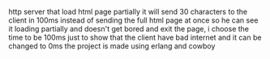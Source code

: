 http server that load html page partially it will send 30 characters to the client in 100ms instead of sending the full html page at once so he can see it loading partially and doesn't get bored and exit the page, i choose the time to be 100ms just to show that the client have bad internet and it can be changed to 0ms the project is made using erlang and cowboy